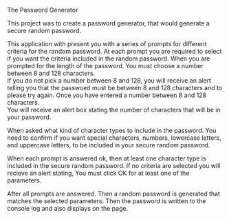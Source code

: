 The Password Generator

This project was to create a password generator, that would generate a secure random password.

This application with present you with a series of prompts for different criteria for the random password.
At each prompt you are required to select if you want the criteria included in the random password.
When you are prompted for the length of the password.  You must choose a number between 8 and 128 characters.  
If you do not pick a number between 8 and 128, you will receive an alert telling you that the passwoed must be between 8 and 128 characters and to please try again.
Once you have entered a number between 8 and 128 characters.  
You will receive an alert box stating the number of characters that will be in your password.

When asked what kind of character types to include in the password.
You need to confirm if you want special characters, numbers, lowercase letters, and uppercase letters, to be included in your secure random password.

When each prompt is answered ok, then at least one character type is included in the secure random password.
If no criteria are selected you will recieve an alert stating, You must click OK for at least one of the parameters.

After all prompts are answered.
Then a random password is generated that matches the selected parameters.
Then the password is written to the console log and also displays on the page.